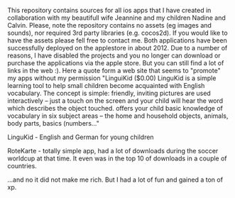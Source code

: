 This repository contains sources for all ios apps that I have created in collaboration with my beautifull wife Jeannine and my children Nadine and Calvin. Please, note the repository contains no assets (eg images and sounds), nor required 3rd party libraries (e.g. cocos2d). If you would like to have the assets please fell free to contact me. Both applications have been successfully deployed on the applestore in about 2012. Due to a number of reasons, I have disabled the projects and you no longer can download or purchase the applications via the apple store. But you can still find a lot of links in the web :). Here a quote form a web site that seems to "promote" my apps without my permission "LinguiKid ($0.00) LinguKid is a simple learning tool to help small children become acquainted with English vocabulary. The concept is simple: friendly, inviting pictures are used interactively – just a touch on the screen and your child will hear the word which describes the object touched. offers your child basic knowledge of vocabulary in six subject areas – the home and household objects, animals, body parts, basics (numbers..."

LinguKid - English and German for young children

RoteKarte - totally simple app, had a lot of downloads during the soccer worldcup at that time. It even was in the top 10 of downloads in a couple of countries. 

...and no it did not make me rich. But I had a lot of fun and gained a ton of xp.

